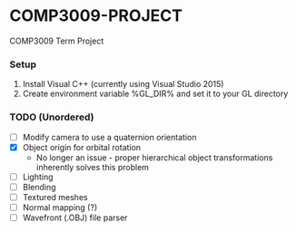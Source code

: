# COMP3009-PROJECT
COMP3009 Term Project

### Setup
1. Install Visual C++ (currently using Visual Studio 2015)
2. Create environment variable %GL_DIR% and set it to your GL directory

### TODO (Unordered)
- [ ] Modify camera to use a quaternion orientation
- [x] Object origin for orbital rotation
  - No longer an issue - proper hierarchical object transformations inherently solves this problem
- [ ] Lighting
- [ ] Blending
- [ ] Textured meshes
- [ ] Normal mapping (?)
- [ ] Wavefront (.OBJ) file parser
